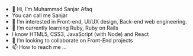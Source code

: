 - 👋 Hi, I’m Muhammad Sanjar Afaq
- You can call me Sanjar
- 👀 I’m interested in Front-end, UI/UX design, Back-end web engineering.
- 🌱 I’m currently learning Ruby, Ruby on Rails
- I know HTML5, CSS3, JavaScript (with Node) and React
- 💞️ I’m looking to collaborate on Front-End projects
- 📫 How to reach me ... 

<!---
sanjar-vimeo/sanjar-vimeo is a ✨ special ✨ repository because its `README.md` (this file) appears on your GitHub profile.
You can click the Preview link to take a look at your changes.
--->
